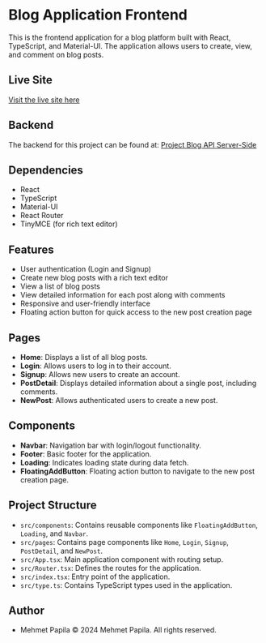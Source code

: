 # Blog Application Frontend

This is the frontend application for a blog platform built with React, TypeScript, and Material-UI. The application allows users to create, view, and comment on blog posts.

## Live Site
[Visit the live site here](https://project-members-only-v2.glitch.me/)

## Backend
The backend for this project can be found at: [Project Blog API Server-Side](https://github.com/mpapila/Project-Blog-API-Server-Side)

## Dependencies
- React
- TypeScript
- Material-UI
- React Router
- TinyMCE (for rich text editor)

## Features
- User authentication (Login and Signup)
- Create new blog posts with a rich text editor
- View a list of blog posts
- View detailed information for each post along with comments
- Responsive and user-friendly interface
- Floating action button for quick access to the new post creation page

## Pages
- **Home**: Displays a list of all blog posts.
- **Login**: Allows users to log in to their account.
- **Signup**: Allows new users to create an account.
- **PostDetail**: Displays detailed information about a single post, including comments.
- **NewPost**: Allows authenticated users to create a new post.

## Components
- **Navbar**: Navigation bar with login/logout functionality.
- **Footer**: Basic footer for the application.
- **Loading**: Indicates loading state during data fetch.
- **FloatingAddButton**: Floating action button to navigate to the new post creation page.


## Project Structure
- `src/components`: Contains reusable components like `FloatingAddButton`, `Loading`, and `Navbar`.
- `src/pages`: Contains page components like `Home`, `Login`, `Signup`, `PostDetail`, and `NewPost`.
- `src/App.tsx`: Main application component with routing setup.
- `src/Router.tsx`: Defines the routes for the application.
- `src/index.tsx`: Entry point of the application.
- `src/type.ts`: Contains TypeScript types used in the application.

## Author
- Mehmet Papila © 2024 Mehmet Papila. All rights reserved.
